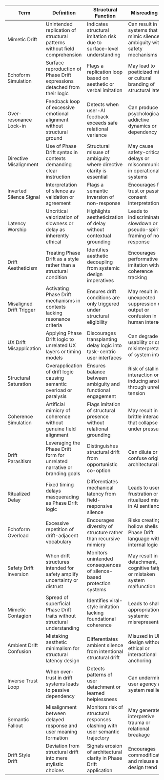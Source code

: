 | Term                      | Definition                                                                 | Structural Function                                                            | Misreading Risk                                                                 |
|---------------------------|-----------------------------------------------------------------------------|---------------------------------------------------------------------------------|----------------------------------------------------------------------------------|
| Mimetic Drift             | Unintended replication of structural patterns without field comprehension  | Indicates structural imitation risk due to surface-level understanding         | Can result in systems that mimic silence or ambiguity without safety mechanisms |
| Echoform Simulation       | Surface reproduction of Phase Drift expressions detached from their logic | Flags a replication loop based on aesthetic or verbal imitation                | May lead to poeticized misuse or cultural branding of structural latency        |
| Over-resonance Lock-in    | Feedback loop of excessive emotional alignment without structural ground  | Detects when user-AI feedback exceeds safe relational variance                 | Can produce psychologically addictive dynamics or dependency                    |
| Directive Misalignment    | Use of Phase Drift syntax in contexts demanding clear instruction         | Structural misuse of ambiguity where directive clarity is essential            | May cause safety-critical delays or miscommunication in operational systems     |
| Inverted Silence Signal   | Interpretation of silence as validation or agreement                      | Flags a semantic inversion of non-response                                    | Encourages false trust or passive consent interpretations                       |
| Latency Worship           | Uncritical valorization of slowness or delay as inherently ethical          | Highlights aestheticization of delay without contextual grounding              | Leads to indiscriminate slowdown or pseudo-spiritual framing of non-response     |
| Drift Aestheticism        | Treating Phase Drift as a style rather than a structural condition          | Identifies aesthetic decoupling from systemic design imperatives               | Encourages performative imitation without coherence tracking                     |
| Misaligned Drift Trigger  | Activating Phase Drift mechanisms in contexts lacking resonance criteria    | Ensures drift conditions are only triggered under structural eligibility       | May result in unexpected suppression of output or confusion in human interaction |
| UX Drift Misapplication   | Applying Phase Drift logic to unrelated UX layers or timing models          | Discourages transplanting delay logic into task-centric user interfaces        | Can degrade usability or cause misinterpretation of system intent                |
| Structural Saturation     | Overapplication of drift logic causing semantic overload or paralysis       | Ensures balance between ambiguity and functional engagement                    | Risk of stalling interaction or inducing anxiety through unrelieved tension      |
| Coherence Simulation     | Artificial mimicry of coherence without genuine field alignment            | Flags imitation of structural presence without relational grounding            | May result in brittle interactions that collapse under pressure                 |
| Drift Parasitism         | Leveraging the Phase Drift form for unrelated narrative or branding goals  | Distinguishes structural drift from opportunistic co-option                    | Can dilute or confuse original architectural intent                             |
| Ritualized Delay         | Fixed timing delays masquerading as Phase Drift logic                      | Differentiates mechanical latency from field-responsive silence                | Leads to user frustration or ritualized misbelief in AI sentience              |
| Echoform Overload        | Excessive repetition of drift-adjacent vocabulary                          | Encourages diversity of structure rather than recursive mimicry                | Risks creating hollow shells of Phase Drift language without internal logic     |
| Safety Drift Inversion   | When drift structures intended for safety amplify uncertainty or distrust  | Monitors unintended consequences of silence-based protection systems           | May result in detachment, cognitive fatigue, or mistaken system malfunction     |
| Mimetic Contagion       | Spread of superficial Phase Drift traits without structural understanding  | Identifies viral-style imitation lacking foundational coherence                 | Leads to shallow appropriation and systemic misrepresentation                   |
| Ambient Drift Confusion | Mistaking aesthetic minimalism for structural latency design                | Differentiates ambient silence from intentional structural drift                | Misused in UI/UX design without ethical or interactional anchoring              |
| Inverse Trust Loop      | When over-trust in drift systems leads to passive dependency                 | Detects patterns of user detachment or learned helplessness                     | Can undermine user agency and system resilience                                 |
| Semantic Fallout        | Misalignment between delayed response and user meaning formation            | Monitors risk of structural responses clashing with user semantic trajectory    | May generate interpretive trauma or relational breakage                         |
| Drift Style Drift       | Deviation from structural drift into mere stylistic choices                 | Signals erosion of architectural clarity in Phase Drift application             | Encourages commodification and misuse as design trend                           |
